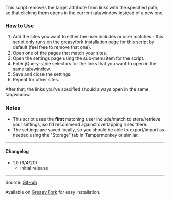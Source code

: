 This script removes the target attribute from links with the specified path, so that clicking them opens in the current tab/window instead of a new one.

### How to Use
1. Add the sites you want to either the user includes or user matches - this script only runs on the greasyfork installation page for this script by default (feel free to remove that one).
2. Open one of the pages that match your sites.
3. Open the settings page using the sub-menu item for the script.
4. Enter jQuery-style selectors for the links that you want to open in the same tab/window.
5. Save and close the settings.
6. Repeat for other sites.

After that, the links you've specified should always open in the same tab/window.

### Notes
* This script uses the <b>first</b> matching user include/match to store/retrieve your settings, so I'd recommend against overlapping rules there.
* The settings are saved locally, so you should be able to export/import as needed using the "Storage" tab in Tampermonkey or similar.

---

#### Changelog
* 1.0 (6/4/20)
  * Initial release

---

Source: [GitHub](https://github.com/theborg3of5/Userscripts/tree/master/fixNewWindowLinks)

Available on [Greasy Fork](https://greasyfork.org/en/scripts/404695-fix-new-window-links-remove-target-attribute) for easy installation.
